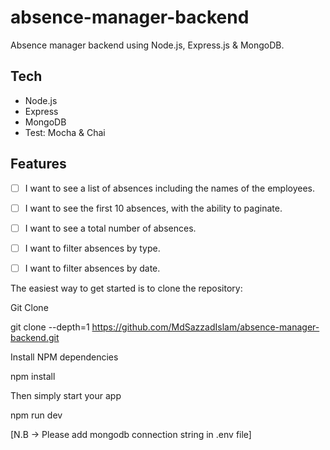 # absence-manager-backend
Absence manager backend using Node.js, Express.js &amp; MongoDB.

## Tech

- Node.js
- Express
- MongoDB
- Test: Mocha & Chai


## Features

- [ ] I want to see a list of absences including the names of the employees.
- [ ] I want to see the first 10 absences, with the ability to paginate.
- [ ] I want to see a total number of absences.
- [ ] I want to filter absences by type.
- [ ] I want to filter absences by date.



The easiest way to get started is to clone the repository:

Git Clone

git clone --depth=1 https://github.com/MdSazzadIslam/absence-manager-backend.git

Install NPM dependencies

npm install

Then simply start your app

npm run dev

[N.B -> Please add mongodb connection string in .env file]
